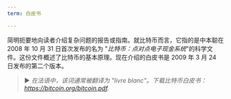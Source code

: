 ```yaml
---
term: 白皮书

---
```

简明扼要地向读者介绍复杂问题的报告或指南。就比特币而言，它指的是中本聪在 2008 年 10 月 31 日首次发布的名为 "*比特币：点对点电子现金系统*"的科学文件。这份文件概述了比特币的基本原理。现在介绍的白皮书是 2009 年 3 月 24 日发布的第二个版本。

> ► *在法语中，该词通常被翻译为 "livre blanc"。下载比特币白皮书：https://bitcoin.org/bitcoin.pdf.*